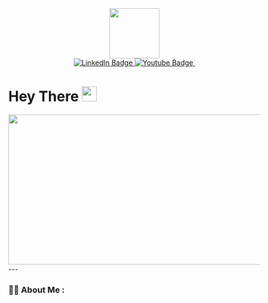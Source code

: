 <div id="header" align="center">
  <img src="https://media.giphy.com/media/gjrYDwbjnK8x36xZIO/giphy.gif" width="100"/>
</div>
<div id="badges" align="center">
  <a href="https://www.linkedin.com/in/aryan-g-914a6012b/">
    <img src="https://img.shields.io/badge/LinkedIn-blue?style=for-the-badge&logo=linkedin&logoColor=white" alt="LinkedIn Badge"/>
  </a>
  <a href="https://www.youtube.com/channel/UC6cy8SVCIeSbcDf6MMIH25Q">
    <img src="https://img.shields.io/badge/YouTube-red?style=for-the-badge&logo=youtube&logoColor=white" alt="Youtube Badge"/>
  </a>
  <img src="https://komarev.com/ghpvc/?username=ataryan4561&style=flat-square&color=blue" alt=""/>
</div>
<h1>
  Hey There
  <img src="https://media.giphy.com/media/hvRJCLFzcasrR4ia7z/giphy.gif" width="30px"/>
</h1>
<div align="center">
  <img src="https://media.giphy.com/media/dWesBcTLavkZuG35MI/giphy.gif" width="600" height="300"/>
</div>
---

### :man_technologist: About Me :
<!-- A <img src="https://media.giphy.com/media/WUlplcMpOCEmTGBtBW/giphy.gif" width="30"> from India.
:mailbox:How to reach me: [![Linkedin Badge](https://img.shields.io/badge/-kakbar-blue?style=flat&logo=Linkedin&logoColor=white)](https://www.linkedin.com/in/aryan-g-914a6012b/)
### :fire: My Stats :
https://github-readme-streak-stats.herokuapp.com/?user=ataryan4561
[![GitHub Streak](http://github-readme-streak-stats.herokuapp.com?user=ataryan4561&theme=dark&background=000000)](https://git.io/streak-stats)
[![Top Langs](https://github-readme-stats.vercel.app/api/top-langs/?username=ataryan4561)](https://github.com/anuraghazra/github-readme-stats)
[![Top Langs](https://github-readme-stats.vercel.app/api/top-langs/?username=ataryan4561&layout=compact&theme=vision-friendly-dark)](https://github.com/anuraghazra/github-readme-stats)
### :writing_hand: Blog Posts : -->
<!--
**ataryan4561/ataryan4561** is a ✨ _special_ ✨ repository because its `README.md` (this file) appears on your GitHub profile.

Here are some ideas to get you started:

- 🔭 I’m currently working on ...
- 🌱 I’m currently learning ...
- 👯 I’m looking to collaborate on ...
- 🤔 I’m looking for help with ...
- 💬 Ask me about ...
- 📫 How to reach me: ...
- 😄 Pronouns: ...
- ⚡ Fun fact: ...
-->
